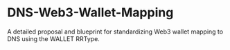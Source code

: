 # DNS-Web3-Wallet-Mapping
A detailed proposal and blueprint for standardizing Web3 wallet mapping to DNS using the WALLET RRType.
